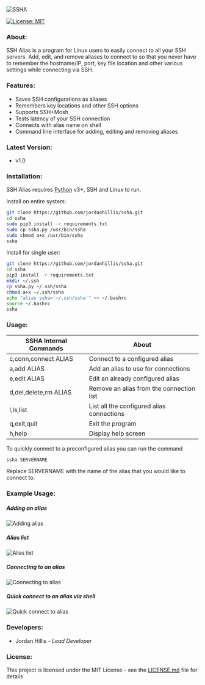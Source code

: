 ![SSHA](https://i.imgur.com/LOFpfJ8.png)

[![License: MIT](https://img.shields.io/badge/License-MIT-brightgreen.svg)](https://opensource.org/licenses/MIT)

### About:
SSH Alias is a program for Linux users to easily connect to all your SSH servers. 
Add, edit, and remove aliases to connect to so that you never have to remember the hostname/IP, port, key file location and other various settings while connecting via SSH.

### Features:
  - Saves SSH configurations as aliases
  - Remembers key locations and other SSH options
  - Supports SSH+Mosh
  - Tests latency of your SSH connection
  - Connects with alias name on shell
  - Command line interface for adding, editing and removing aliases

### Latest Version:
* v1.0

### Installation:

SSH Alias requires [Python](https://www.python.org/downloads/) v3+, SSH and Linux to run.

Install on entire system:
```bash
git clone https://github.com/jordanhillis/ssha.git
cd ssha
sudo pip3 install -r requirements.txt
sudo cp ssha.py /usr/bin/ssha
sudo chmod a+x /usr/bin/ssha
ssha
```
Install for single user:
```bash
git clone https://github.com/jordanhillis/ssha.git
cd ssha
pip3 install -r requirements.txt
mkdir ~/.ssh
cp ssha.py ~/.ssh/ssha
chmod a+x ~/.ssh/ssha
echo "alias ssha='~/.ssh/ssha'" >> ~/.bashrc
source ~/.bashrc
ssha
```

### Usage:

| SSHA Internal Commands | About |
| ------ | ------ |
| c,conn,connect ALIAS | Connect to a configured alias|
| a,add ALIAS | Add an alias to use for connections |
| e,edit ALIAS | Edit an already configured alias |
| d,del,delete,rm ALIAS | Remove an alias from the connection list |
| l,ls,list | List all the configured alias connections |
| q,exit,quit | Exit the program | 
| h,help | Display help screen |

To quickly connect to a preconfigured alias you can run the command
```bash
ssha SERVERNAME
```
Replace SERVERNAME with the name of the alias that you would like to connect to.

### Example Usage:
##### Adding an alias
![Adding alias](http://i.imgur.com/AVgECIH.png)

##### Alias list
![Alias list](http://i.imgur.com/UIJQDMI.png)

##### Connecting to an alias
![Connecting to alias](http://i.imgur.com/uj5OVJ8.png)

##### Quick connect to an alias via shell
![Quick connect to alias](https://i.imgur.com/kmNhgES.png)

### Developers:
 - Jordan Hillis - *Lead Developer*

### License:
This project is licensed under the MIT License - see the [LICENSE.md](LICENSE.md) file for details

